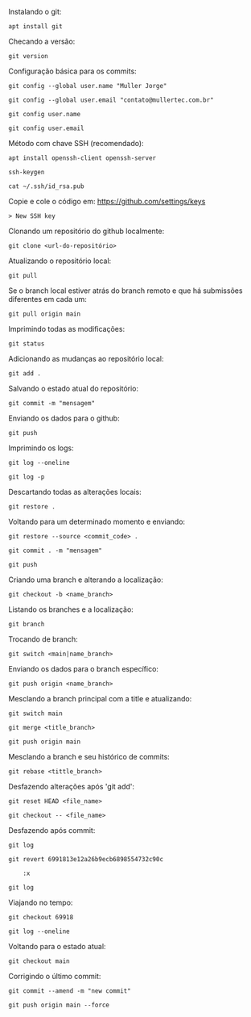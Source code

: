 Instalando o git:

	apt install git

Checando a versão:

	git version

Configuração básica para os commits:

	git config --global user.name "Muller Jorge"

	git config --global user.email "contato@mullertec.com.br"

	git config user.name

	git config user.email

Método com chave SSH (recomendado):

	apt install openssh-client openssh-server

	ssh-keygen

	cat ~/.ssh/id_rsa.pub

Copie e cole o código em: https://github.com/settings/keys 

	> New SSH key

Clonando um repositório do github localmente:

	git clone <url-do-repositório>

Atualizando o repositório local:

	git pull

Se o branch local estiver atrás do branch remoto e que há submissões diferentes em cada um:

	git pull origin main

Imprimindo todas as modificações:

	git status

Adicionando as mudanças ao repositório local:

	git add .

Salvando o estado atual do repositório:

	git commit -m "mensagem"

Enviando os dados para o github:

	git push

Imprimindo os logs:

	git log --oneline

	git log -p

Descartando todas as alterações locais:

	git restore .

Voltando para um determinado momento e enviando:

	git restore --source <commit_code> .

	git commit . -m "mensagem"
	
	git push

Criando uma branch e alterando a localização:

	git checkout -b <name_branch>

Listando os branches e a localização:

	git branch

Trocando de branch:

	git switch <main|name_branch>

Enviando os dados para o branch específico:

	git push origin <name_branch>

Mesclando a branch principal com a title e atualizando:

	git switch main

	git merge <title_branch>

	git push origin main

Mesclando a branch e seu histórico de commits:

	git rebase <tittle_branch>

Desfazendo alterações após 'git add':

	git reset HEAD <file_name>

	git checkout -- <file_name>

Desfazendo após commit:

	git log

	git revert 6991813e12a26b9ecb6898554732c90c

		:x

	git log

Viajando no tempo:

	git checkout 69918

	git log --oneline

Voltando para o estado atual:

	git checkout main

Corrigindo o último commit:

	git commit --amend -m "new commit"

	git push origin main --force
